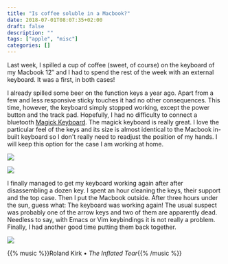 ```yaml
---
title: "Is coffee soluble in a Macbook?"
date: 2018-07-01T08:07:35+02:00
draft: false
description: ""
tags: ["apple", "misc"]
categories: []
---
```


Last week, I spilled a cup of coffee (sweet, of course) on the keyboard of my Macbook 12″ and I had to spend the rest of the week with an external keyboard. It was a first, in both cases!

<!--more-->

I already spilled some beer on the function keys a year ago. Apart from a few and less responsive sticky touches it had no other consequences. This time, however, the keyboard simply stopped working, except the power button and the track pad. Hopefully, I had no difficulty to connect a bluetooth [Magick Keyboard](https://apple.co/2IG51bj). The magick keyboard is really great. I love the particular feel of the keys and its size is almost identical to the Macbook in-built keyboard so I don't really need to readjust the position of my hands. I will keep this option for the case I am working at home.

![](/img/IMG_0224.jpg)

![](/img/IMG_0227.jpg)

I finally managed to get my keyboard working again after after disassembling a dozen key. I spent an hour cleaning the keys, their support and the top case. Then I put the Macbook outside. After three hours under the sun, guess what: The keyboard was working again! The usual suspect was probably one of the arrow keys and two of them are apparently dead. Needless to say, with Emacs or Vim keybindings it is not really a problem. Finally, I had another good time putting them back together. 

![](/img/IMG_0232.jpg)


{{% music %}}Roland Kirk • *The Inflated Tear*{{% /music %}}

